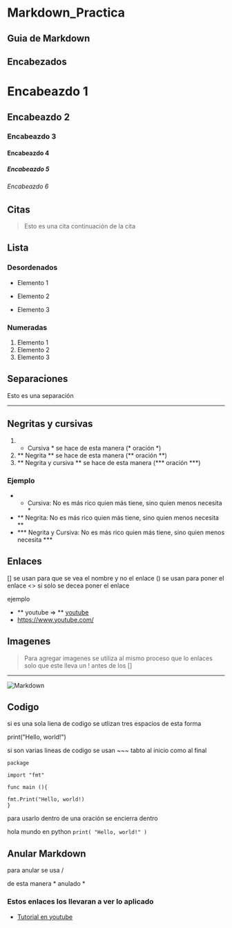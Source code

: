 # Markdown_Practica

## Guia de Markdown

## Encabezados

# Encabeazdo 1
## Encabeazdo 2 
### Encabeazdo 3
#### Encabeazdo 4 
##### Encabeazdo 5 
###### Encabeazdo 6

## Citas

> Esto es una cita
> continuación de la cita

## Lista

### Desordenados

* Elemento 1
+ Elemento 2
- Elemento 3

### Numeradas

1. Elemento 1
2. Elemento 2
3. Elemento 3

## Separaciones

Esto es una separación
___

## Negritas y cursivas

1. * Cursiva *  se hace de esta manera (* oración *)
2. ** Negrita ** se hace de esta manera (** oración **)
3. ** Negrita y cursiva ** se hace de esta manera (*** oración ***)

### Ejemplo

- * Cursiva: No es más rico quien más tiene, sino quien menos necesita *
- ** Negrita: No es más rico quien más tiene, sino quien menos necesita **
- *** Negrita y Cursiva: No es más rico quien más tiene, sino quien menos necesita ***

## Enlaces

[] se usan para que se vea el nombre y no el enlace 
() se usan para poner el enlace
<> si solo se decea poner el enlace

ejemplo 


- ** youtube => ** [youtube](https://www.youtube.com/)  
- <https://www.youtube.com/> 

## Imagenes

> Para agregar imagenes se utiliza al mismo proceso que lo enlaces solo que este lleva un ! antes de los []
___

![Markdown](https://www.google.com/url?sa=i&url=https%3A%2F%2Fgeekytheory.com%2Fque-es-markdown-y-como-utilizarlo%2F&psig=AOvVaw0KLMWvYjL2nsQgtu4vUNF-&ust=1643060475409000&source=images&cd=vfe&ved=0CAsQjRxqFwoTCOjiuarryPUCFQAAAAAdAAAAABAD)


## Codigo

si es una sola liena de codigo se utlizan tres espacios de esta forma

   print("Hello, world!")

si son varias lineas de codigo se usan ~~~ tabto al inicio como al final

~~~ 
package 

import "fmt"

func main (){

fmt.Print("Hello, world!)
} 
~~~

para usarlo dentro de una oración se encierra dentro ` `

hola mundo en python ` print( "Hello, world!" ) ` 

## Anular Markdown 

para anular se usa /

 de esta manera \* anulado *

### Estos enlaces los llevaran a ver lo aplicado

* [Tutorial en youtube](https://www.youtube.com/watch?v=y6XdzBNC0_0&t=0s)


